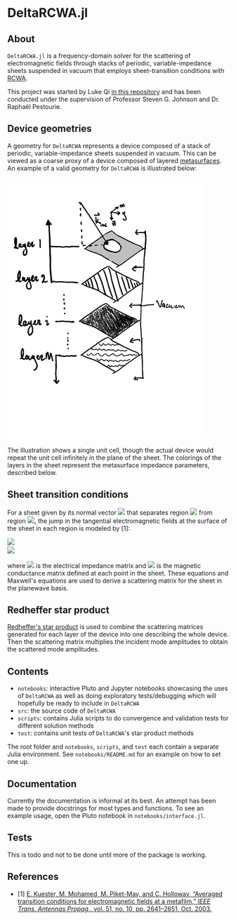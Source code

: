 # DeltaRCWA.jl

## About

`DeltaRCWA.jl` is a frequency-domain solver for the scattering of
electromagnetic fields through stacks of periodic, variable-impedance sheets
suspended in vacuum that employs sheet-transition conditions with
[RCWA](https://en.wikipedia.org/wiki/Rigorous_coupled-wave_analysis).

This project was started by Luke Qi [in this
repository](https://github.com/Mastercheese77/deltaRCWA) and has been conducted
under the supervision of Professor Steven G. Johnson and Dr. Raphaël Pestourie.

## Device geometries

A geometry for `DeltaRCWA` represents a device composed of a stack of periodic,
variable-impedance sheets suspended in vacuum.
This can be viewed as a coarse proxy of a device composed of layered
[metasurfaces](https://en.wikipedia.org/wiki/Electromagnetic_metasurface).
An example of a valid geometry for `DeltaRCWA` is illustrated below:

![](images/stack_figure.png)

The illustration shows a single unit cell, though the actual device would repeat
the unit cell infinitely in the plane of the sheet.
The colorings of the layers in the sheet represent the metasurface impedance
parameters, described below.

## Sheet transition conditions

For a sheet given by its normal vector
<img src="https://render.githubusercontent.com/render/math?math=\hat{\boldsymbol n}">
that separates region
<img src="https://render.githubusercontent.com/render/math?math=i">
from region
<img src="https://render.githubusercontent.com/render/math?math=i%2B1">,
the jump in the tangential electromagnetic fields at the
surface of the sheet in each region is modeled by [1]:

<img src="https://render.githubusercontent.com/render/math?math=\boldsymbol \rho_e (\hat{\boldsymbol n} \times (\boldsymbol H_\parallel^{i%2B1} - \boldsymbol H_\parallel^i)) = \frac{1}{2} (\boldsymbol E_\parallel^{i%2B1} %2B \boldsymbol E_\parallel^i)"><br/>
<img src="https://render.githubusercontent.com/render/math?math=(\boldsymbol E_\parallel^{i%2B1} - \boldsymbol E_\parallel^i) \times \hat{\boldsymbol n} = \boldsymbol \sigma_m \frac{1}{2} (\boldsymbol H_\parallel^{i%2B1} %2B \boldsymbol H_\parallel^i)">

where
<img src="https://render.githubusercontent.com/render/math?math=\boldsymbol \rho_e">
is the electrical impedance matrix and
<img src="https://render.githubusercontent.com/render/math?math=\boldsymbol \sigma_m">
is the magnetic conductance matrix defined at each point in the sheet.
These equations and Maxwell's equations are used to derive a scattering matrix
for the sheet in the planewave basis.

## Redheffer star product

[Redheffer's star product](https://en.wikipedia.org/wiki/Redheffer_star_product)
is used to combine the scattering matrices generated for each layer of the device into one describing the whole device.
Then the scattering matrix multiplies the incident mode amplitudes to obtain the
scattered mode amplitudes.

## Contents

- `notebooks`: interactive Pluto and Jupyter notebooks showcasing the uses of
`DeltaRCWA` as well as doing exploratory tests/debugging which will hopefully
be ready to include in `DeltaRCWA`
- `src`: the source code of `DeltaRCWA`
- `scripts`: contains Julia scripts to do convergence and validation tests
for different solution methods
- `test`: contains unit tests of `DeltaRCWA`'s star product methods

The root folder and `notebooks`, `scripts`, and `test` each contain a separate
Julia environment. See `notebooks/README.md` for an example on how to set one up.

## Documentation

Currently the documentation is informal at its best.
An attempt has been made to provide docstrings for most types and functions.
To see an example usage, open the Pluto notebook in `notebooks/interface.jl`.

## Tests

This is todo and not to be done until more of the package is working.

## References

- [1] [E. Kuester, M. Mohamed, M. Piket-May, and C. Holloway,
    “Averaged transition conditions for electromagnetic fields at a metafilm,”
    _IEEE Trans. Antennas Propag._, vol. 51, no. 10, pp. 2641–2651, Oct. 2003.](
    https://doi.org/10.1109/TAP.2003.817560)